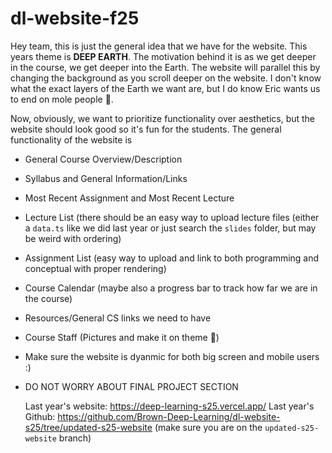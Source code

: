 # dl-website-f25

Hey team, this is just the general idea that we have for the website. This years theme is **DEEP EARTH**. The motivation behind it is as we get deeper in the course, we get deeper into the Earth. The website will parallel this by changing the background as you scroll deeper on the website. I don't know what the exact layers of the Earth we want are, but I do know Eric wants us to end on mole people 🐀. 

Now, obviously, we want to prioritize functionality over aesthetics, but the website should look good so it's fun for the students. The general functionality of the website is
- General Course Overview/Description
- Syllabus and General Information/Links
- Most Recent Assignment and Most Recent Lecture
- Lecture List (there should be an easy way to upload lecture files (either a `data.ts` like we did last year or just search the `slides` folder, but may be weird with ordering)
- Assignment List (easy way to upload and link to both programming and conceptual with proper rendering)
- Course Calendar (maybe also a progress bar to track how far we are in the course)
- Resources/General CS links we need to have
- Course Staff (Pictures and make it on theme 👼)
- Make sure the website is dyanmic for both big screen and mobile users :) 
- DO NOT WORRY ABOUT FINAL PROJECT SECTION

  Last year's website: https://deep-learning-s25.vercel.app/
  Last year's Github: https://github.com/Brown-Deep-Learning/dl-website-s25/tree/updated-s25-website (make sure you are on the `updated-s25-website` branch)
  
